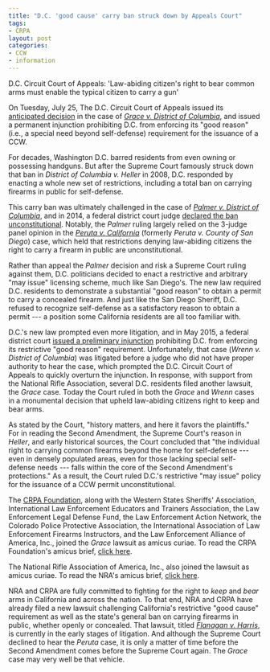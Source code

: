 ```yaml
---
title: "D.C. 'good cause' carry ban struck down by Appeals Court"
tags:
- CRPA
layout: post
categories:
- CCW
- information
---
```


D.C. Circuit Court of Appeals: 'Law-abiding citizen's right to bear common arms must enable the typical citizen to carry a gun'

On Tuesday, July 25, The D.C. Circuit Court of Appeals issued its [anticipated decision](https://michellawyers.com/wp-content/uploads/2015/12/Wrenn-v.-D.C._Opinion.pdf) in the case of *[Grace v. District of Columbia](https://michellawyers.com/grace-v-district-of-columbia/)*, and issued a permanent injunction prohibiting D.C. from enforcing its "good reason" (i.e., a special need beyond self-defense) requirement for the issuance of a CCW.

For decades, Washington D.C. barred residents from even owning or possessing handguns. But after the Supreme Court famously struck down that ban in *District of Columbia v. Heller* in 2008, D.C. responded by enacting a whole new set of restrictions, including a total ban on carrying firearms in public for self-defense.

This carry ban was ultimately challenged in the case of *[Palmer v. District of Columbia](https://michellawyers.com/palmer-v-district-of-colombia/)*, and in 2014, a federal district court judge [declared the ban unconstitutional](https://michellawyers.com/wp-content/uploads/2012/06/Palmer-v.-District-of-Columbia_Memorandum-Decision-and-Order-re-Plaintiffs-Motion-for-Summary-Judgment-and-Defendants-Cross-Motion-for-Summary-Judgment.pdf). Notably, the *Palmer* ruling largely relied on the 3-judge panel opinion in the *[Peruta v. California](https://michellawyers.com/guncasetracker/perutavsandiego/)* (formerly *Peruta v. County of San Diego*) case, which held that restrictions denying law-abiding citizens the right to carry a firearm in public are unconstitutional.

Rather than appeal the *Palmer* decision and risk a Supreme Court ruling against them, D.C. politicians decided to enact a restrictive and arbitrary "may issue" licensing scheme, much like San Diego's. The new law required D.C. residents to demonstrate a substantial "good reason" to obtain a permit to carry a concealed firearm. And just like the San Diego Sheriff, D.C. refused to recognize self-defense as a satisfactory reason to obtain a permit --- a position some California residents are all too familiar with.

D.C.'s new law prompted even more litigation, and in May 2015, a federal district court [issued a preliminary injunction](https://michellawyers.com/wp-content/uploads/2015/05/Wren-v-DC_Memorandum-Decision-and-Order.pdf) prohibiting D.C. from enforcing its restrictive "good reason" requirement. Unfortunately, that case (*Wrenn v. District of Columbia*) was litigated before a judge who did not have proper authority to hear the case, which prompted the D.C. Circuit Court of Appeals to quickly overturn the injunction. In response, with support from the National Rifle Association, several D.C. residents filed another lawsuit, the *Grace* case. Today the Court ruled in both the *Grace* and *Wrenn* cases in a monumental decision that upheld law-abiding citizens right to keep and bear arms.

As stated by the Court, "history matters, and here it favors the plaintiffs." For in reading the Second Amendment, the Supreme Court's reason in *Heller*, and early historical sources, the Court concluded that "the individual right to carrying common firearms beyond the home for self-defense --- even in densely populated areas, even for those lacking special self-defense needs --- falls within the core of the Second Amendment's protections." As a result, the Court ruled D.C.'s restrictive "may issue" policy for the issuance of a CCW permit unconstitutional.

The [CRPA Foundation](https://secure.crpafoundation.org/contribute?campaign_id=4e832f4965322f9b0538b607b535d4f4), along with the Western States Sheriffs' Association, International Law Enforcement Educators and Trainers Association, the Law Enforcement Legal Defense Fund, the Law Enforcement Action Network, the Colorado Police Protective Association, the International Association of Law Enforcement Firearms Instructors, and the Law Enforcement Alliance of America, Inc., joined the *Grace* lawsuit as amicus curiae. To read the CRPA Foundation's amicus brief, [click here](https://michellawyers.com/wp-content/uploads/2015/12/Grace-v.-D.C._Brief-for-Amici-Curiae-Western-States-Sheriffs-Association-International-Law-Enforcement-Educators-and-Trainers-et-al-In-Support-of-Appellees-and-In-Support-of-Affirmance.pdf).

The National Rifle Association of America, Inc., also joined the lawsuit as amicus curiae. To read the NRA's amicus brief, [click here](https://michellawyers.com/wp-content/uploads/2015/12/Grace-v.-D.C._Brief-for-Amicus-Curiae-National-Rifle-Association-of-America-Inc.-In-Support-of-Plaintiffs-Appellees-and-Affirmance.pdf).

NRA and CRPA are fully committed to fighting for the right to *keep* and *bear* arms in California and across the nation. To that end, NRA and CRPA have already filed a new lawsuit challenging California's restrictive "good cause" requirement as well as the state's general ban on carrying firearms in public, whether openly or concealed. That lawsuit, titled *[Flanagan v. Harris](https://michellawyers.com/michelle-flanagan-et-al-vs-california-attorney-general-kamala-harris-et-al/)*, is currently in the early stages of litigation. And although the Supreme Court declined to hear the *Peruta* case, it is only a matter of time before the Second Amendment comes before the Supreme Court again. The *Grace* case may very well be that vehicle.
